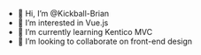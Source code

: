 - 👋 Hi, I’m @Kickball-Brian
- 👀 I’m interested in Vue.js
- 🌱 I’m currently learning Kentico MVC
- 💞️ I’m looking to collaborate on front-end design
  


